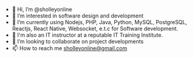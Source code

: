 - 👋 Hi, I’m @sholleyonline
- 👀 I’m interested in software design and development
- 🌱 I’m currently using Nodejs, PHP, Java, Python, MySQL, PostgreSQL, Reactjs, React Native, Websocket, e.t.c for Software development.
- 🌱 I'm also an IT instructor at a reputable IT Training Institute.
- 💞️ I’m looking to collaborate on project developments
- 📫 How to reach me sholleyonline@gmail.com

<!---
sholleyonline/sholleyonline is a ✨ special ✨ repository because its `README.md` (this file) appears on your GitHub profile.
You can click the Preview link to take a look at your changes.
--->
